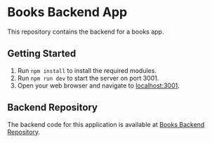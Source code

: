 # Books Backend App

This repository contains the backend for a books app.

## Getting Started

1. Run `npm install` to install the required modules.
2. Run `npm run dev` to start the server on port 3001.
3. Open your web browser and navigate to [localhost:3001](http://localhost:3001).

## Backend Repository

The backend code for this application is available at [Books Backend Repository](https://github.com/numin123/books-backend).

